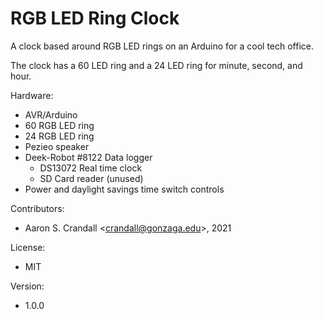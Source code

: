 # RGB LED Ring Clock

A clock based around RGB LED rings on an Arduino for a cool tech office.

The clock has a 60 LED ring and a 24 LED ring for minute, second, and hour.

Hardware:
  * AVR/Arduino
  * 60 RGB LED ring
  * 24 RGB LED ring
  * Pezieo speaker
  * Deek-Robot #8122 Data logger
    * DS13072 Real time clock
    * SD Card reader (unused)
  * Power and daylight savings time switch controls

Contributors:
  * Aaron S. Crandall \<crandall@gonzaga.edu>, 2021

License:
  * MIT

Version:
  * 1.0.0
